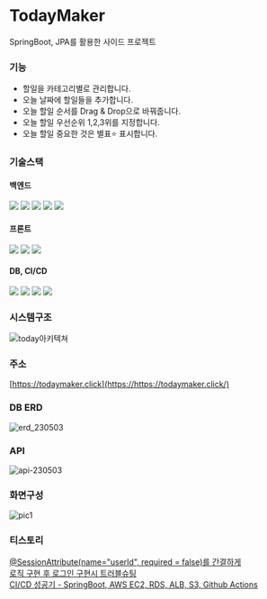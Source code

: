 # TodayMaker
SpringBoot, JPA를 활용한 사이드 프로젝트

### 기능
- 할일을 카테고리별로 관리합니다.
- 오늘 날짜에 할일들을 추가합니다.
- 오늘 할일 순서를 Drag & Drop으로 바꿔줍니다.
- 오늘 할일 우선순위 1,2,3위를 지정합니다.
- 오늘 할일 중요한 것은 별표⭐ 표시합니다.

### 기술스택
#### 백엔드
<img src="https://img.shields.io/badge/Java 17-26689A?style=for-the-badge&logo=oracle&logoColor=white">
<img src="https://img.shields.io/badge/spring boot-6DB33F?style=for-the-badge&logo=springboot&logoColor=white">
<img src="https://img.shields.io/badge/spring data jpa-6DB33F?style=for-the-badge&logo=springboot&logoColor=white">
<img src="https://img.shields.io/badge/thymeleaf-005F0F?style=for-the-badge&logo=thymeleaf&logoColor=white">
<img src="https://img.shields.io/badge/junit5-25A162?style=for-the-badge&logo=junit5&logoColor=white">

#### 프론트
<img src="https://img.shields.io/badge/HTML-239120?style=for-the-badge&logo=html5&logoColor=white">
<img src="https://img.shields.io/badge/JavaScript-4B4B77?style=for-the-badge&logo=javascript&logoColor=white">
<img src="https://img.shields.io/badge/Bootstrap-563D7C?style=for-the-badge&logo=bootstrap&logoColor=white">

#### DB, CI/CD
<img src="https://img.shields.io/badge/MySQL-005C84?style=for-the-badge&logo=mysql&logoColor=white">
<img src="https://img.shields.io/badge/Amazon_AWS-232F3E?style=for-the-badge&logo=amazon-aws&logoColor=white">
<img src="https://img.shields.io/badge/GitHub-100000?style=for-the-badge&logo=github&logoColor=white">
<img src="https://img.shields.io/badge/GitHub_Actions-2088FF?style=for-the-badge&logo=github-actions&logoColor=white">

### 시스템구조
![today아키텍쳐](https://user-images.githubusercontent.com/22388388/235873938-911dbb84-cb89-4a39-a2f0-5d575cce915a.jpg)

### 주소
[https://todaymaker.click](https://https://todaymaker.click/)

### DB ERD
![erd_230503](https://user-images.githubusercontent.com/22388388/235876010-5183f038-3c39-4d79-b1dd-5e68a46b1a8c.png)

### API
![api-230503](https://user-images.githubusercontent.com/22388388/235876569-3437df44-432a-49ed-a934-a01ce0e343a8.png)

### 화면구성
![pic1](https://user-images.githubusercontent.com/22388388/235879635-c586e156-b26c-4009-9942-7bef07640fd9.png)

### 티스토리
[@SessionAttribute(name="userId", required = false)를 간결하게](https://catalina.tistory.com/entry/SessionAttribute-%EA%B0%84%EA%B2%B0%ED%95%98%EA%B2%8C)
<br/>
[로직 구현 후 로그인 구현시 트러블슈팅](https://catalina.tistory.com/entry/%EB%A1%9C%EA%B7%B8%EC%9D%B8-%EA%B5%AC%ED%98%84%EC%8B%9C-%ED%8A%B8%EB%9F%AC%EB%B8%94%EC%8A%88%ED%8C%85)
<br/>
[CI/CD 성공기 - SpringBoot, AWS EC2, RDS, ALB, S3, Github Actions](https://catalina.tistory.com/entry/CICD-%EC%84%B1%EA%B3%B5%EA%B8%B0-SpringBoot-AWS-EC2-RDS-ALB-S3-Github-Actions)

